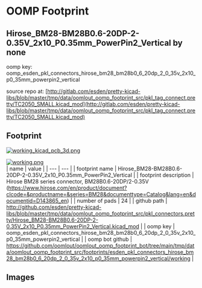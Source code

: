 # OOMP Footprint  
## Hirose_BM28-BM28B0.6-20DP-2-0.35V_2x10_P0.35mm_PowerPin2_Vertical  by none  
  
oomp key: oomp_esden_pkl_connectors_hirose_bm28_bm28b0_6_20dp_2_0_35v_2x10_p0_35mm_powerpin2_vertical  
  
source repo at: [http://gitlab.com/esden/pretty-kicad-libs/blob/master/tmp/data/oomlout_oomp_footprint_src/pkl_tag_connect.pretty/TC2050_SMALL.kicad_mod](http://gitlab.com/esden/pretty-kicad-libs/blob/master/tmp/data/oomlout_oomp_footprint_src/pkl_tag_connect.pretty/TC2050_SMALL.kicad_mod)  
## Footprint  
  
[![working_kicad_pcb_3d.png](working_kicad_pcb_3d_600.png)](working_kicad_pcb_3d.png)  
  
[![working.png](working_600.png)](working.png)  
| name | value | 
| --- | --- | 
| footprint name | Hirose_BM28-BM28B0.6-20DP-2-0.35V_2x10_P0.35mm_PowerPin2_Vertical | 
| footprint description | Hirose BM28 series connector, BM28B0.6-20DP/2-0.35V (https://www.hirose.com/en/product/document?clcode=&productname=&series=BM28&documenttype=Catalog&lang=en&documentid=D143865_en) | 
| number of pads | 24 | 
| github path | http://github.com/esden/pretty-kicad-libs/blob/master/tmp/data/oomlout_oomp_footprint_src/pkl_connectors.pretty/Hirose_BM28-BM28B0.6-20DP-2-0.35V_2x10_P0.35mm_PowerPin2_Vertical.kicad_mod | 
| oomp key | oomp_esden_pkl_connectors_hirose_bm28_bm28b0_6_20dp_2_0_35v_2x10_p0_35mm_powerpin2_vertical | 
| oomp bot github | https://github.com/oomlout/oomlout_oomp_footprint_bot/tree/main/tmp/data/oomlout_oomp_footprint_src/footprints/esden_pkl_connectors_hirose_bm28_bm28b0_6_20dp_2_0_35v_2x10_p0_35mm_powerpin2_vertical/working | 
## Images  
